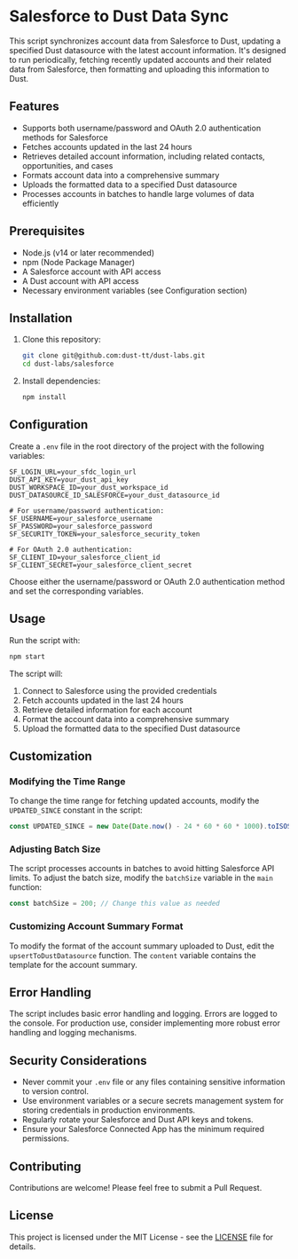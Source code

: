 # Salesforce to Dust Data Sync

This script synchronizes account data from Salesforce to Dust, updating a specified Dust datasource with the latest account information. It's designed to run periodically, fetching recently updated accounts and their related data from Salesforce, then formatting and uploading this information to Dust.

## Features

- Supports both username/password and OAuth 2.0 authentication methods for Salesforce
- Fetches accounts updated in the last 24 hours
- Retrieves detailed account information, including related contacts, opportunities, and cases
- Formats account data into a comprehensive summary
- Uploads the formatted data to a specified Dust datasource
- Processes accounts in batches to handle large volumes of data efficiently

## Prerequisites

- Node.js (v14 or later recommended)
- npm (Node Package Manager)
- A Salesforce account with API access
- A Dust account with API access
- Necessary environment variables (see Configuration section)

## Installation

1. Clone this repository:
   ```bash
   git clone git@github.com:dust-tt/dust-labs.git
   cd dust-labs/salesforce
   ```

2. Install dependencies:
   ```bash
   npm install
   ```

## Configuration

Create a `.env` file in the root directory of the project with the following variables:

```env
SF_LOGIN_URL=your_sfdc_login_url
DUST_API_KEY=your_dust_api_key
DUST_WORKSPACE_ID=your_dust_workspace_id
DUST_DATASOURCE_ID_SALESFORCE=your_dust_datasource_id

# For username/password authentication:
SF_USERNAME=your_salesforce_username
SF_PASSWORD=your_salesforce_password
SF_SECURITY_TOKEN=your_salesforce_security_token

# For OAuth 2.0 authentication:
SF_CLIENT_ID=your_salesforce_client_id
SF_CLIENT_SECRET=your_salesforce_client_secret
```

Choose either the username/password or OAuth 2.0 authentication method and set the corresponding variables.

## Usage

Run the script with:

```bash
npm start
```

The script will:
1. Connect to Salesforce using the provided credentials
2. Fetch accounts updated in the last 24 hours
3. Retrieve detailed information for each account
4. Format the account data into a comprehensive summary
5. Upload the formatted data to the specified Dust datasource

## Customization

### Modifying the Time Range

To change the time range for fetching updated accounts, modify the `UPDATED_SINCE` constant in the script:

```typescript
const UPDATED_SINCE = new Date(Date.now() - 24 * 60 * 60 * 1000).toISOString();
```

### Adjusting Batch Size

The script processes accounts in batches to avoid hitting Salesforce API limits. To adjust the batch size, modify the `batchSize` variable in the `main` function:

```typescript
const batchSize = 200; // Change this value as needed
```

### Customizing Account Summary Format

To modify the format of the account summary uploaded to Dust, edit the `upsertToDustDatasource` function. The `content` variable contains the template for the account summary.

## Error Handling

The script includes basic error handling and logging. Errors are logged to the console. For production use, consider implementing more robust error handling and logging mechanisms.

## Security Considerations

- Never commit your `.env` file or any files containing sensitive information to version control.
- Use environment variables or a secure secrets management system for storing credentials in production environments.
- Regularly rotate your Salesforce and Dust API keys and tokens.
- Ensure your Salesforce Connected App has the minimum required permissions.

## Contributing

Contributions are welcome! Please feel free to submit a Pull Request.

## License

This project is licensed under the MIT License - see the [LICENSE](LICENSE) file for details.
